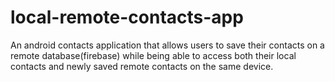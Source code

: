 # local-remote-contacts-app
An android contacts application that allows users to save their contacts on a remote database(firebase) while being able to access both their local contacts and newly saved remote contacts on the same device.
